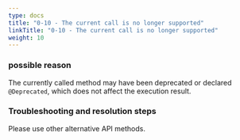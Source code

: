 ```yaml
---
type: docs
title: "0-10 - The current call is no longer supported"
linkTitle: "0-10 - The current call is no longer supported"
weight: 10
---
```



### possible reason

The currently called method may have been deprecated or declared `@Deprecated`, which does not affect the execution result.

### Troubleshooting and resolution steps

Please use other alternative API methods.

<p style="margin-top: 3rem;"> </p>